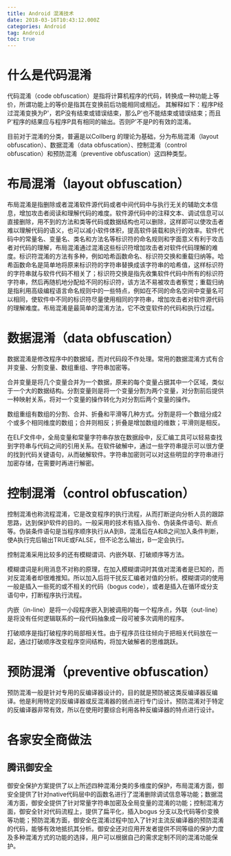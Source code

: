 ```yaml
---
title: Android 混淆技术
date: 2018-03-16T10:43:12.000Z
categories: Android
tag: Android
toc: true
---
```


# 什么是代码混淆

代码混淆（code obfuscation）是指将计算机程序的代码，转换成一种功能上等价，所谓功能上的等价是指其在变换前后功能相同或相近。 其解释如下：程序P经过混淆变换为P'，若P没有结束或错误结束，那么P'也不能结束或错误结束；而且P'程序的结果应与程序P具有相同的输出。否则P'不是P的有效的混淆。

目前对于混淆的分类，普遍是以Collberg 的理论为基础，分为布局混淆（layout obfuscation）、数据混淆（data obfuscation）、控制混淆（control obfuscation）和预防混淆（preventive obfuscation）这四种类型。

# 布局混淆（layout obfuscation）

布局混淆是指删除或者混淆软件源代码或者中间代码中与执行无关的辅助文本信息，增加攻击者阅读和理解代码的难度。软件源代码中的注释文本、调试信息可以直接删除，用不到的方法和类等代码或数据结构也可以删除，这样即可以使攻击者难以理解代码的语义，也可以减小软件体积，提高软件装载和执行的效率。软件代码中的常量名、变量名、类名和方法名等标识符的命名规则和字面意义有利于攻击者对代码的理解，布局混淆通过混淆这些标识符增加攻击者对软件代码理解的难度。标识符混淆的方法有多种，例如哈希函数命名、标识符交换和重载归纳等。哈希函数命名是简单地将原来标识符的字符串替换成该字符串的哈希值，这样标识符的字符串就与软件代码不相关了；标识符交换是指先收集软件代码中所有的标识符字符串，然后再随机地分配给不同的标识符，该方法不易被攻击者察觉；重载归纳是指利用高级编程语言命名规则中的一些特点，例如在不同的命名空间中变量名可以相同，使软件中不同的标识符尽量使用相同的字符串，增加攻击者对软件源代码的理解难度。布局混淆是最简单的混淆方法，它不改变软件的代码和执行过程。

# 数据混淆（data obfuscation）

数据混淆是修改程序中的数据域，而对代码段不作处理。常用的数据混淆方式有合并变量、分割变量、数组重组、字符串加密等。

合并变量是将几个变量合并为一个数据，原来的每个变量占据其中一个区域，类似于一个大的数据结构。分割变量则是将一个变量分割为两个变量，对分割前后提供一种映射关系，将对一个变量的操作转化为对分割后两个变量的操作。

数组重组有数组的分割、合并、折叠和平滑等几种方式。分割是将一个数组分成2个或多个相同维度的数组；合并则相反；折叠是增加数组的维数；平滑则是相反。

在ELF文件中，全局变量和常量字符串存放在数据段中，反汇编工具可以轻易查找到字符串与代码之间的引用关系。在软件破解中，通过一些字符串提示可以很方便的找到代码关键语句，从而破解软件。字符串加密则可以对这些明显的字符串进行加密存储，在需要时再进行解密。

# 控制混淆（control obfuscation）

控制混淆也称流程混淆，它是改变程序的执行流程，从而打断逆向分析人员的跟踪思路，达到保护软件的目的。一般采用的技术有插入指令、伪装条件语句、断点等。伪装条件语句是当程序顺序执行从A到B，混淆后在A和B之间加入条件判断，使A执行完后输出TRUE或FALSE，但不论怎么输出，B一定会执行。

控制混淆采用比较多的还有模糊谓词、内嵌外联、打破顺序等方法。

模糊谓词是利用消息不对称的原理，在加入模糊谓词时其值对混淆者是已知的，而对反混淆者却很难推知。所以加入后将干扰反汇编者对值的分析。模糊谓词的使用一般是插入一些死的或不相关的代码（bogus code），或者是插入在循环或分支语句中，打断程序执行流程。

内嵌（in-line）是将一小段程序嵌入到被调用的每一个程序点，外联（out-line）是将没有任何逻辑联系的一段代码抽象成一段可被多次调用的程序。

打破顺序是指打破程序的局部相关性。由于程序员往往倾向于把相关代码放在一起，通过打破顺序改变程序空间结构，将加大破解者的思维跳跃。

# 预防混淆（preventive obfuscation）

预防混淆一般是针对专用的反编译器设计的，目的就是预防被这类反编译器反编译。他是利用特定的反编译器或反混淆器的弱点进行专门设计。预防混淆对于特定的反编译器非常有效，所以在使用时要综合利用各种反编译器的特点进行设计。

# 各家安全商做法

## 腾讯御安全

御安全保护方案提供了以上所述四种混淆分类的多维度的保护，布局混淆方面，御安全提供了针对native代码层中的函数名进行了混淆删除调试信息等功能；数据混淆方面，御安全提供了针对常量字符串加密及全局变量的混淆的功能；控制混淆方面，御安全针对代码流程上，提供了扁平化，插入bogus 分支以及代码等价变换等功能；预防混淆方面，御安全在混淆过程中加入了针对主流反编译器的预防混淆的代码，能够有效地抵抗其分析。御安全还对应用开发者提供不同等级的保护力度及多种混淆方式的功能的选择，用户可以根据自己的需求定制不同的混淆功能保护。
